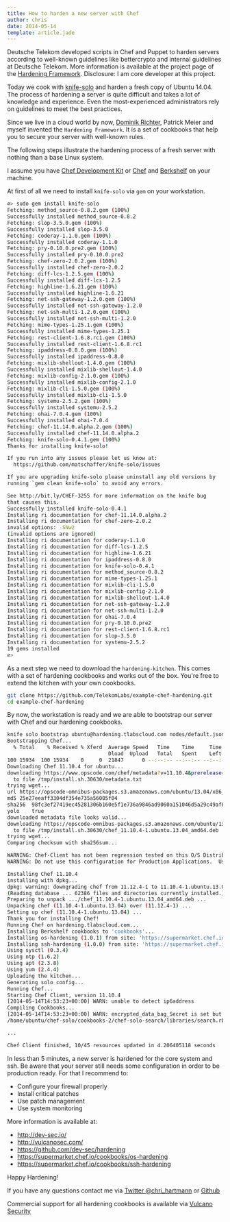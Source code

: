 ```yaml
---
title: How to harden a new server with Chef
author: chris
date: 2014-05-14
template: article.jade
---
```


Deutsche Telekom developed scripts in Chef and Puppet to harden servers according to well-known guidelines like bettercrypto and internal guidelines at Deutsche Telekom. More information is available at the project page of the [Hardening Framework](http://hardening.io/). Disclosure: I am core developer at this project.

Today we cook with [knife-solo](http://matschaffer.github.io/knife-solo/) and harden a fresh copy of Ubuntu 14.04. The process of hardening a server is quite difficult and takes a lot of knowledge and experience. Even the most-experienced administrators rely on guidelines to meet the best practices.

Since we live in a cloud world by now, [Dominik Richter](http://arlimus.github.io/), Patrick Meier and myself invented the `Hardening Framework`. It is a set of cookbooks that help you to secure your server with well-known rules. 

The following steps illustrate the hardening process of a fresh server with nothing than a base Linux system.

I assume you have [Chef Development Kit](http://www.getchef.com/downloads/chef-dk/mac/) or [Chef](http://www.getchef.com/chef/install/) and [Berkshelf](http://berkshelf.com/) on your machine.

At first of all we need to install `knife-solo` via `gem` on your workstation.


```bash
∅> sudo gem install knife-solo
Fetching: method_source-0.8.2.gem (100%)
Successfully installed method_source-0.8.2
Fetching: slop-3.5.0.gem (100%)
Successfully installed slop-3.5.0
Fetching: coderay-1.1.0.gem (100%)
Successfully installed coderay-1.1.0
Fetching: pry-0.10.0.pre2.gem (100%)
Successfully installed pry-0.10.0.pre2
Fetching: chef-zero-2.0.2.gem (100%)
Successfully installed chef-zero-2.0.2
Fetching: diff-lcs-1.2.5.gem (100%)
Successfully installed diff-lcs-1.2.5
Fetching: highline-1.6.21.gem (100%)
Successfully installed highline-1.6.21
Fetching: net-ssh-gateway-1.2.0.gem (100%)
Successfully installed net-ssh-gateway-1.2.0
Fetching: net-ssh-multi-1.2.0.gem (100%)
Successfully installed net-ssh-multi-1.2.0
Fetching: mime-types-1.25.1.gem (100%)
Successfully installed mime-types-1.25.1
Fetching: rest-client-1.6.8.rc1.gem (100%)
Successfully installed rest-client-1.6.8.rc1
Fetching: ipaddress-0.8.0.gem (100%)
Successfully installed ipaddress-0.8.0
Fetching: mixlib-shellout-1.4.0.gem (100%)
Successfully installed mixlib-shellout-1.4.0
Fetching: mixlib-config-2.1.0.gem (100%)
Successfully installed mixlib-config-2.1.0
Fetching: mixlib-cli-1.5.0.gem (100%)
Successfully installed mixlib-cli-1.5.0
Fetching: systemu-2.5.2.gem (100%)
Successfully installed systemu-2.5.2
Fetching: ohai-7.0.4.gem (100%)
Successfully installed ohai-7.0.4
Fetching: chef-11.14.0.alpha.2.gem (100%)
Successfully installed chef-11.14.0.alpha.2
Fetching: knife-solo-0.4.1.gem (100%)
Thanks for installing knife-solo!

If you run into any issues please let us know at:
  https://github.com/matschaffer/knife-solo/issues

If you are upgrading knife-solo please uninstall any old versions by
running `gem clean knife-solo` to avoid any errors.

See http://bit.ly/CHEF-3255 for more information on the knife bug
that causes this.
Successfully installed knife-solo-0.4.1
Installing ri documentation for chef-11.14.0.alpha.2
Installing ri documentation for chef-zero-2.0.2
invalid options: -SNw2
(invalid options are ignored)
Installing ri documentation for coderay-1.1.0
Installing ri documentation for diff-lcs-1.2.5
Installing ri documentation for highline-1.6.21
Installing ri documentation for ipaddress-0.8.0
Installing ri documentation for knife-solo-0.4.1
Installing ri documentation for method_source-0.8.2
Installing ri documentation for mime-types-1.25.1
Installing ri documentation for mixlib-cli-1.5.0
Installing ri documentation for mixlib-config-2.1.0
Installing ri documentation for mixlib-shellout-1.4.0
Installing ri documentation for net-ssh-gateway-1.2.0
Installing ri documentation for net-ssh-multi-1.2.0
Installing ri documentation for ohai-7.0.4
Installing ri documentation for pry-0.10.0.pre2
Installing ri documentation for rest-client-1.6.8.rc1
Installing ri documentation for slop-3.5.0
Installing ri documentation for systemu-2.5.2
19 gems installed
∅> 
```

As a next step we need to download the `hardening-kitchen`. This comes with a set of hardening cookbooks and works out of the box. You're free to extend the kitchen with your own cookbooks.

```bash
git clone https://github.com/TelekomLabs/example-chef-hardening.git
cd example-chef-hardening
```

By now, the workstation is ready and we are able to bootstrap our server with Chef and our hardening cookbooks.

```bash
knife solo bootstrap ubuntu@hardening.tlabscloud.com nodes/default.json 
Bootstrapping Chef...
  % Total    % Received % Xferd  Average Speed   Time    Time     Time  Current
                                 Dload  Upload   Total   Spent    Left  Speed
100 15934  100 15934    0     0  21847      0 --:--:-- --:--:-- --:--:-- 21857
Downloading Chef 11.10.4 for ubuntu...
downloading https://www.opscode.com/chef/metadata?v=11.10.4&prerelease=false&nightlies=false&p=ubuntu&pv=14.04&m=x86_64
  to file /tmp/install.sh.30630/metadata.txt
trying wget...
url https://opscode-omnibus-packages.s3.amazonaws.com/ubuntu/13.04/x86_64/chef_11.10.4-1.ubuntu.13.04_amd64.deb
md5 25e27eeaff3304df354e735a56005f04
sha256  98fc3ef27419ec45281306b160e5f1e736a9846ad9060a151046d5a29c49af6b
yolo    true
downloaded metadata file looks valid...
downloading https://opscode-omnibus-packages.s3.amazonaws.com/ubuntu/13.04/x86_64/chef_11.10.4-1.ubuntu.13.04_amd64.deb
  to file /tmp/install.sh.30630/chef_11.10.4-1.ubuntu.13.04_amd64.deb
trying wget...
Comparing checksum with sha256sum...

WARNING: Chef-Client has not been regression tested on this O/S Distribution
WARNING: Do not use this configuration for Production Applications.  Use at your own risk.

Installing Chef 11.10.4
installing with dpkg...
dpkg: warning: downgrading chef from 11.12.4-1 to 11.10.4-1.ubuntu.13.04
(Reading database ... 62386 files and directories currently installed.)
Preparing to unpack .../chef_11.10.4-1.ubuntu.13.04_amd64.deb ...
Unpacking chef (11.10.4-1.ubuntu.13.04) over (11.12.4-1) ...
Setting up chef (11.10.4-1.ubuntu.13.04) ...
Thank you for installing Chef!
Running Chef on hardening.tlabscloud.com...
Installing Berkshelf cookbooks to 'cookbooks'...
Installing os-hardening (1.0.1) from site: 'https://supermarket.chef.io/api/v1/cookbooks'
Installing ssh-hardening (1.0.0) from site: 'https://supermarket.chef.io/api/v1/cookbooks'
Using sysctl (0.3.4)
Using ntp (1.6.2)
Using apt (2.3.8)
Using yum (2.4.4)
Uploading the kitchen...
Generating solo config...
Running Chef...
Starting Chef Client, version 11.10.4
[2014-05-14T14:53:23+00:00] WARN: unable to detect ip6address
Compiling Cookbooks...
[2014-05-14T14:53:23+00:00] WARN: encrypted_data_bag_Secret is set but file does not exist. Unsetting
/home/ubuntu/chef-solo/cookbooks-2/chef-solo-search/libraries/search.rb:57: warning: already initialized constant PARSER_LOADED

...

Chef Client finished, 10/45 resources updated in 4.206405118 seconds

```

In less than 5 minutes, a new server is hardened for the core system and ssh. Be aware that your server still needs some configuration in order to be production ready. For that I recommend to:

 * Configure  your firewall properly
 * Install  critical patches
 * Use patch management
 * Use system monitoring

More information is available at:

 * http://dev-sec.io/
 * http://vulcanosec.com/
 * https://github.com/dev-sec/hardening
 * https://supermarket.chef.io/cookbooks/os-hardening
 * https://supermarket.chef.io/cookbooks/ssh-hardening


Happy Hardening!

If you have any questions contact me via [Twitter @chri_hartmann](https://twitter.com/chri_hartmann) or [Github](https://github.com/chris-rock)

Commercial support for all hardening cookbooks is available via [Vulcano Security](http://vulcanosec.com/)
